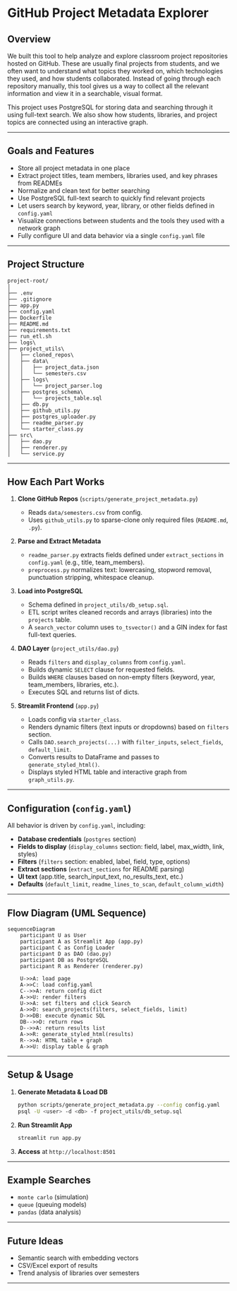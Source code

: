 # GitHub Project Metadata Explorer

## Overview

We built this tool to help analyze and explore classroom project repositories hosted on GitHub. These are usually final projects from students, and we often want to understand what topics they worked on, which technologies they used, and how students collaborated. Instead of going through each repository manually, this tool gives us a way to collect all the relevant information and view it in a searchable, visual format.

This project uses PostgreSQL for storing data and searching through it using full-text search. We also show how students, libraries, and project topics are connected using an interactive graph.

---

## Goals and Features

- Store all project metadata in one place
- Extract project titles, team members, libraries used, and key phrases from READMEs
- Normalize and clean text for better searching
- Use PostgreSQL full-text search to quickly find relevant projects
- Let users search by keyword, year, library, or other fields defined in `config.yaml`
- Visualize connections between students and the tools they used with a network graph
- Fully configure UI and data behavior via a single `config.yaml` file

---

## Project Structure

```
project-root/
│
├── .env
├── .gitignore
├── app.py
├── config.yaml
├── Dockerfile
├── README.md
├── requirements.txt
├── run_etl.sh
├── logs\
├── project_utils\
│   ├── cloned_repos\
│   ├── data\
│   │   ├── project_data.json
│   │   └── semesters.csv
│   ├── logs\
│   │   └── project_parser.log
│   ├── postgres_schema\
│   │   └── projects_table.sql
│   ├── db.py
│   ├── github_utils.py
│   ├── postgres_uploader.py
│   ├── readme_parser.py
│   └── starter_class.py
├── src\
│   ├── dao.py
│   ├── renderer.py
│   └── service.py

```

---

## How Each Part Works

1. **Clone GitHub Repos** (`scripts/generate_project_metadata.py`)
   - Reads `data/semesters.csv` from config.
   - Uses `github_utils.py` to sparse-clone only required files (`README.md`, `.py`).

2. **Parse and Extract Metadata**
   - `readme_parser.py` extracts fields defined under `extract_sections` in `config.yaml` (e.g., title, team_members).
   - `preprocess.py` normalizes text: lowercasing, stopword removal, punctuation stripping, whitespace cleanup.

3. **Load into PostgreSQL**
   - Schema defined in `project_utils/db_setup.sql`.
   - ETL script writes cleaned records and arrays (libraries) into the `projects` table.
   - A `search_vector` column uses `to_tsvector()` and a GIN index for fast full-text queries.

4. **DAO Layer** (`project_utils/dao.py`)
   - Reads `filters` and `display_columns` from `config.yaml`.
   - Builds dynamic `SELECT` clause for requested fields.
   - Builds `WHERE` clauses based on non-empty filters (keyword, year, team_members, libraries, etc.).
   - Executes SQL and returns list of dicts.

5. **Streamlit Frontend** (`app.py`)
   - Loads config via `starter_class`.
   - Renders dynamic filters (text inputs or dropdowns) based on `filters` section.
   - Calls `DAO.search_projects(...)` with `filter_inputs`, `select_fields`, `default_limit`.
   - Converts results to DataFrame and passes to `generate_styled_html()`.
   - Displays styled HTML table and interactive graph from `graph_utils.py`.

---

## Configuration (`config.yaml`)

All behavior is driven by `config.yaml`, including:

- **Database credentials** (`postgres` section)
- **Fields to display** (`display_columns` section: field, label, max_width, link, styles)
- **Filters** (`filters` section: enabled, label, field, type, options)
- **Extract sections** (`extract_sections` for README parsing)
- **UI text** (app.title, search_input_text, no_results_text, etc.)
- **Defaults** (`default_limit`, `readme_lines_to_scan`, `default_column_width`)

---

## Flow Diagram (UML Sequence)

```mermaid
sequenceDiagram
    participant U as User
    participant A as Streamlit App (app.py)
    participant C as Config Loader
    participant D as DAO (dao.py)
    participant DB as PostgreSQL
    participant R as Renderer (renderer.py)

    U->>A: load page
    A->>C: load config.yaml
    C-->>A: return config dict
    A->>U: render filters
    U->>A: set filters and click Search
    A->>D: search_projects(filters, select_fields, limit)
    D->>DB: execute dynamic SQL
    DB-->>D: return rows
    D-->>A: return results list
    A->>R: generate_styled_html(results)
    R-->>A: HTML table + graph
    A->>U: display table & graph
```

---

## Setup & Usage

1. **Generate Metadata & Load DB**
   ```bash
   python scripts/generate_project_metadata.py --config config.yaml
   psql -U <user> -d <db> -f project_utils/db_setup.sql
   ```
2. **Run Streamlit App**
   ```bash
   streamlit run app.py
   ```
3. **Access** at `http://localhost:8501`

---

## Example Searches

- `monte carlo` (simulation)
- `queue` (queuing models)
- `pandas` (data analysis)

---

## Future Ideas

- Semantic search with embedding vectors
- CSV/Excel export of results
- Trend analysis of libraries over semesters

---
